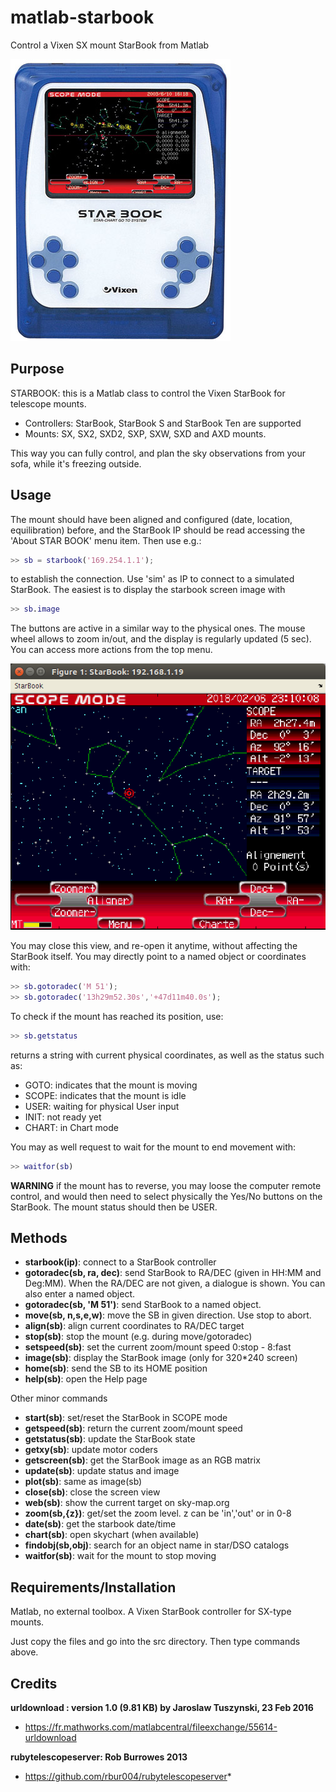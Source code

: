 # matlab-starbook
Control a Vixen SX mount StarBook from Matlab

![Image of StarBook](https://github.com/farhi/matlab-starbook/blob/master/doc/Starbook.jpg)

Purpose
-------

STARBOOK: this is a Matlab class to control the Vixen StarBook for telescope mounts.

- Controllers: StarBook, StarBook S and StarBook Ten are supported
- Mounts: SX, SX2, SXD2, SXP, SXW, SXD and AXD mounts.
   
This way you can fully control, and plan the sky observations from your sofa, while it's freezing outside.

Usage
-----

The mount should have been aligned and configured (date, location, equilibration) before, and the StarBook IP should be read accessing the 'About STAR BOOK' menu item.
Then use e.g.:

```matlab
>> sb = starbook('169.254.1.1');
```

to establish the connection. Use 'sim' as IP to connect to a simulated StarBook.
The easiest is to display the starbook screen image with

```matlab
>> sb.image
```

The buttons are active in a similar way to the physical ones. The mouse wheel allows to zoom in/out, and the display is regularly updated (5 sec).
You can access more actions from the top menu.

![Screen of StarBook](https://github.com/farhi/matlab-starbook/blob/master/doc/screen_valid.png)

You may close this view, and re-open it anytime, without affecting the StarBook itself. 
You may directly point to a named object or coordinates with:

```matlab
>> sb.gotoradec('M 51');
>> sb.gotoradec('13h29m52.30s','+47d11m40.0s');
```

To check if the mount has reached its position, use:

```matlab
>> sb.getstatus
```

returns a string with current physical coordinates, as well as the status such as:

- GOTO: indicates that the mount is moving
- SCOPE: indicates that the mount is idle
- USER: waiting for physical User input
- INIT: not ready yet
- CHART: in Chart mode

You may as well request to wait for the mount to end movement with:

```matlab
>> waitfor(sb)
```

**WARNING** if the mount has to reverse, you may loose the computer remote control, and would then need to select physically the Yes/No buttons on the StarBook. The mount status should then be USER.

Methods
-------

- **starbook(ip)**:   connect to a StarBook controller
- **gotoradec(sb, ra, dec)**: send StarBook to RA/DEC (given in HH:MM and Deg:MM). When the RA/DEC are not given, a dialogue is shown. You can also enter a named object.
- **gotoradec(sb, 'M 51')**: send StarBook to a named object.
- **move(sb, n,s,e,w)**: move the SB in given direction. Use stop to abort.
- **align(sb)**:      align current coordinates to RA/DEC target
- **stop(sb)**:       stop the mount (e.g. during move/gotoradec)
- **setspeed(sb)**:   set the current zoom/mount speed 0:stop - 8:fast
- **image(sb)**:      display the StarBook image (only for 320*240 screen)
- **home(sb)**:       send the SB to its HOME position
- **help(sb)**:       open the Help page

Other minor commands

- **start(sb)**:      set/reset the StarBook in SCOPE mode
- **getspeed(sb)**:   return the current zoom/mount speed 
- **getstatus(sb)**:  update the StarBook state
- **getxy(sb)**:      update motor coders
- **getscreen(sb)**:  get the StarBook image as an RGB matrix
- **update(sb)**:     update status and image
- **plot(sb)**:       same as image(sb)
- **close(sb)**:      close the screen view
- **web(sb)**:        show the current target on sky-map.org
- **zoom(sb,{z})**:   get/set the zoom level. z can be 'in','out' or in 0-8
- **date(sb)**:       get the starbook date/time
- **chart(sb)**:      open skychart (when available)
- **findobj(sb,obj)**: search for an object name in star/DSO catalogs
- **waitfor(sb)**:    wait for the mount to stop moving

Requirements/Installation
-------------------------
Matlab, no external toolbox. A Vixen StarBook controller for SX-type mounts.

Just copy the files and go into the src directory. Then type commands above.

Credits
-------

**urldownload : version 1.0 (9.81 KB) by Jaroslaw Tuszynski, 23 Feb 2016**

- https://fr.mathworks.com/matlabcentral/fileexchange/55614-urldownload

**rubytelescopeserver: Rob Burrowes 2013**

- https://github.com/rbur004/rubytelescopeserver*
